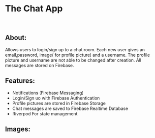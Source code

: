 # The Chat App
<br />

## About:
Allows users to login/sign up to a chat room. Each new user gives an email,password, image( for profile picture) and a username. The profile picture and username are not able to be changed after creation.
All messages are stored on Firebase.
## Features:
  - Notifications (Firebase Messaging)
  - Login/Sign uo with Firebase Authentication
  - Profile pictures are stored in Firebase Storage
  - Chat messages are saved to Firebase Realtime Database
  - Riverpod For state management
## Images: 
